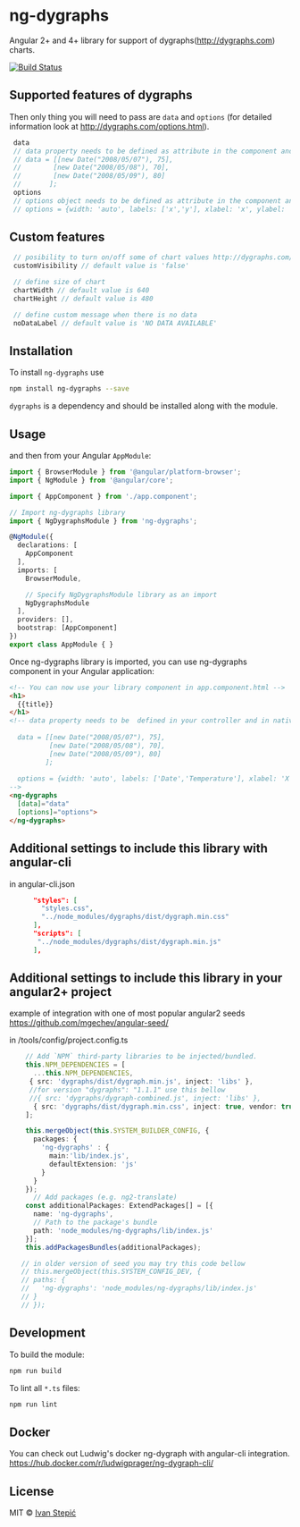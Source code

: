 # ng-dygraphs

Angular 2+ and 4+ library for support of dygraphs(<http://dygraphs.com>) charts.

[![Build Status](https://travis-ci.org/mpx200/ng-dygraphs.svg?branch=master)](https://travis-ci.org/mpx200/ng-dygraphs)

## Supported features of dygraphs

Then only thing you will need to pass are `data` and `options` (for detailed information look at <http://dygraphs.com/options.html>).

 ```js
  data
  // data property needs to be defined as attribute in the component and in native array format http://dygraphs.com/data.html#array
  // data = [[new Date("2008/05/07"), 75],
  //        [new Date("2008/05/08"), 70],
  //        [new Date("2008/05/09"), 80]
  //       ];
  options
  // options object needs to be defined as attribute in the component and consist of valid options http://dygraphs.com/options.html
  // options = {width: 'auto', labels: ['x','y'], xlabel: 'x', ylabel: 'y', animatedZooms: true, pointSize: 4}

```

## Custom features

 ```js
  // posibility to turn on/off some of chart values http://dygraphs.com/tests/visibility.html
  customVisibility // default value is 'false'

  // define size of chart
  chartWidth // default value is 640
  chartHeight // default value is 480

  // define custom message when there is no data
  noDataLabel // default value is 'NO DATA AVAILABLE'
```

## Installation

To install `ng-dygraphs` use

```bash
npm install ng-dygraphs --save
```

`dygraphs` is a dependency and should be installed along with the module.

## Usage

and then from your Angular `AppModule`:

```typescript
import { BrowserModule } from '@angular/platform-browser';
import { NgModule } from '@angular/core';

import { AppComponent } from './app.component';

// Import ng-dygraphs library
import { NgDygraphsModule } from 'ng-dygraphs';

@NgModule({
  declarations: [
    AppComponent
  ],
  imports: [
    BrowserModule,

    // Specify NgDygraphsModule library as an import
    NgDygraphsModule
  ],
  providers: [],
  bootstrap: [AppComponent]
})
export class AppModule { }
```

Once ng-dygraphs library is imported, you can use ng-dygraphs component in your Angular application:

```html
<!-- You can now use your library component in app.component.html -->
<h1>
  {{title}}
</h1>
<!-- data property needs to be  defined in your controller and in native array format http://dygraphs.com/data.html#array
  
  data = [[new Date("2008/05/07"), 75],
          [new Date("2008/05/08"), 70],
          [new Date("2008/05/09"), 80]
         ];
  
  options = {width: 'auto', labels: ['Date','Temperature'], xlabel: 'X label text', ylabel: 'Y label text', title: 'Working title :)', animatedZooms: true, pointSize: 4}
-->
<ng-dygraphs
  [data]="data"
  [options]="options">
</ng-dygraphs>
```

## Additional settings to include this library with angular-cli

in angular-cli.json

```json
      "styles": [
        "styles.css",
        "../node_modules/dygraphs/dist/dygraph.min.css"
      ],
      "scripts": [
       "../node_modules/dygraphs/dist/dygraph.min.js"
      ],
```

## Additional settings to include this library in your angular2+ project

example of integration with one of most popular angular2 seeds <https://github.com/mgechev/angular-seed/>

in /tools/config/project.config.ts

```typescript
    // Add `NPM` third-party libraries to be injected/bundled.
    this.NPM_DEPENDENCIES = [
      ...this.NPM_DEPENDENCIES,
     { src: 'dygraphs/dist/dygraph.min.js', inject: 'libs' },
     //for version "dygraphs": "1.1.1" use this bellow
     //{ src: 'dygraphs/dygraph-combined.js', inject: 'libs' },
      { src: 'dygraphs/dist/dygraph.min.css', inject: true, vendor: true }
    ];

    this.mergeObject(this.SYSTEM_BUILDER_CONFIG, {
      packages: {
        'ng-dygraphs' : {
          main:'lib/index.js',
          defaultExtension: 'js'
        }
      }
    });
      // Add packages (e.g. ng2-translate)
    const additionalPackages: ExtendPackages[] = [{
      name: 'ng-dygraphs',
      // Path to the package's bundle
      path: 'node_modules/ng-dygraphs/lib/index.js'
    }];
    this.addPackagesBundles(additionalPackages);

   // in older version of seed you may try this code bellow
   // this.mergeObject(this.SYSTEM_CONFIG_DEV, {
   // paths: {
   //   'ng-dygraphs': 'node_modules/ng-dygraphs/lib/index.js'
   // }
   // });
```

## Development

To build the module:

```bash
npm run build
```

To lint all `*.ts` files:

```bash
npm run lint
```

## Docker

You can check out Ludwig's docker ng-dygraph with angular-cli integration.
<https://hub.docker.com/r/ludwigprager/ng-dygraph-cli/>

## License

MIT © [Ivan Stepić](stepicivan@gmail.com)
